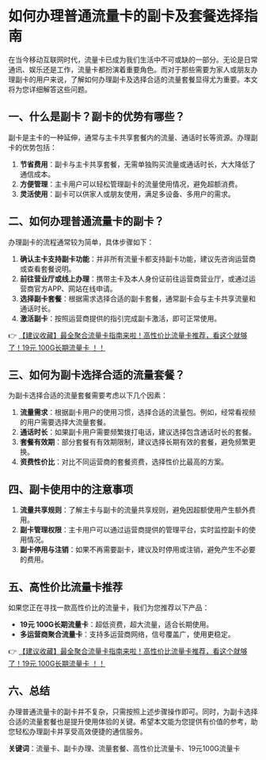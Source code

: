 # 如何办理普通流量卡的副卡及套餐选择指南

在当今移动互联网时代，流量卡已成为我们生活中不可或缺的一部分。无论是日常通讯、娱乐还是工作，流量卡都扮演着重要角色。而对于那些需要为家人或朋友办理副卡的用户来说，了解如何办理副卡及选择合适的流量套餐显得尤为重要。本文将为您详细解答这些问题。

## 一、什么是副卡？副卡的优势有哪些？

副卡是主卡的一种延伸，通常与主卡共享套餐内的流量、通话时长等资源。办理副卡的优势包括：

1. **节省费用**：副卡与主卡共享套餐，无需单独购买流量或通话时长，大大降低了通信成本。
2. **方便管理**：主卡用户可以轻松管理副卡的流量使用情况，避免超额消费。
3. **灵活使用**：副卡可以供家人或朋友使用，满足多设备、多用户的需求。

## 二、如何办理普通流量卡的副卡？

办理副卡的流程通常较为简单，具体步骤如下：

1. **确认主卡支持副卡功能**：并非所有流量卡都支持副卡功能，建议先咨询运营商或查看套餐说明。
2. **前往营业厅或线上办理**：携带主卡及本人身份证前往运营商营业厅，或通过运营商官方APP、网站在线申请。
3. **选择副卡套餐**：根据需求选择合适的副卡套餐，通常副卡会与主卡共享流量和通话时长。
4. **激活副卡**：按照运营商提供的指引完成副卡激活，即可正常使用。

👉 [【建议收藏】最全聚合流量卡指南来啦！高性价比流量卡推荐，看这个就够了！19元 100G长期流量卡 ！！](https://bit.ly/Liuliangka)

## 三、如何为副卡选择合适的流量套餐？

为副卡选择合适的流量套餐需要考虑以下几个因素：

1. **流量需求**：根据副卡用户的使用习惯，选择合适的流量包。例如，经常看视频的用户需要选择大流量套餐。
2. **通话时长**：如果副卡用户需要频繁拨打电话，建议选择包含通话时长的套餐。
3. **套餐有效期**：部分套餐有有效期限制，建议选择长期有效的套餐，避免频繁更换。
4. **资费性价比**：对比不同运营商的套餐资费，选择性价比最高的方案。

## 四、副卡使用中的注意事项

1. **流量共享规则**：了解主卡与副卡的流量共享规则，避免因超额使用产生额外费用。
2. **副卡管理权限**：主卡用户可以通过运营商提供的管理平台，实时监控副卡的使用情况。
3. **副卡停用与注销**：如果不再需要副卡，建议及时停用或注销，避免产生不必要的费用。

## 五、高性价比流量卡推荐

如果您正在寻找一款高性价比的流量卡，我们为您推荐以下产品：

- **19元 100G长期流量卡**：超低资费，超大流量，适合长期使用。
- **多运营商聚合流量卡**：支持多运营商网络，信号覆盖广，使用更稳定。

👉 [【建议收藏】最全聚合流量卡指南来啦！高性价比流量卡推荐，看这个就够了！19元 100G长期流量卡 ！！](https://bit.ly/Liuliangka)

## 六、总结

办理普通流量卡的副卡并不复杂，只需按照上述步骤操作即可。同时，为副卡选择合适的流量套餐也是提升使用体验的关键。希望本文能为您提供有价值的参考，助您轻松办理副卡并享受高效便捷的通信服务。

**关键词**：流量卡、副卡办理、流量套餐、高性价比流量卡、19元100G流量卡
